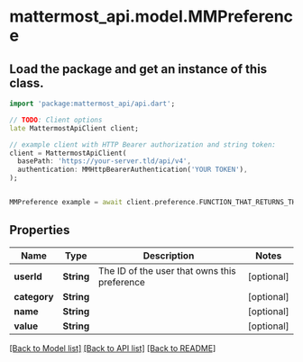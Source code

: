 # mattermost_api.model.MMPreference

## Load the package and get an instance of this class.
```dart
import 'package:mattermost_api/api.dart';

// TODO: Client options
late MattermostApiClient client;

// example client with HTTP Bearer authorization and string token:
client = MattermostApiClient(
  basePath: 'https://your-server.tld/api/v4',
  authentication: MMHttpBearerAuthentication('YOUR TOKEN'),
);


MMPreference example = await client.preference.FUNCTION_THAT_RETURNS_THIS_CLASS();

```

## Properties
Name | Type | Description | Notes
------------ | ------------- | ------------- | -------------
**userId** | **String** | The ID of the user that owns this preference | [optional] 
**category** | **String** |  | [optional] 
**name** | **String** |  | [optional] 
**value** | **String** |  | [optional] 

[[Back to Model list]](../GENERATED_README.md#documentation-for-models) [[Back to API list]](../GENERATED_README.md#documentation-for-api-endpoints) [[Back to README]](../GENERATED_README.md)



